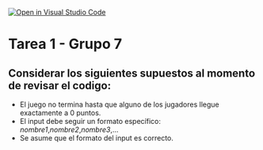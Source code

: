 [![Open in Visual Studio Code](https://classroom.github.com/assets/open-in-vscode-f059dc9a6f8d3a56e377f745f24479a46679e63a5d9fe6f495e02850cd0d8118.svg)](https://classroom.github.com/online_ide?assignment_repo_id=7322986&assignment_repo_type=AssignmentRepo)
# Tarea 1 - Grupo 7
## Considerar los siguientes supuestos al momento de revisar el codigo:
- El juego no termina hasta que alguno de los jugadores llegue exactamente a 0 puntos.
- El input debe seguir un formato específico: _nombre1_,_nombre2_,_nombre3_,...
- Se asume que el formato del input es correcto. 